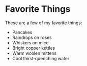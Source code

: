 # Favorite Things

These are a few of my favorite things:

- Pancakes
- Raindrops on roses
- Whiskers on mice
- Bright copper kettles
- Warm woolen mittens
- Cool thirst-quenching water

